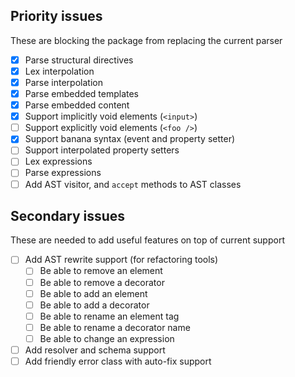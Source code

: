 ## Priority issues

These are blocking the package from replacing the current parser

- [x] Parse structural directives
- [x] Lex interpolation
- [x] Parse interpolation
- [x] Parse embedded templates
- [x] Parse embedded content
- [x] Support implicitly void elements (`<input>`)
- [ ] Support explicitly void elements (`<foo />`)
- [x] Support banana syntax (event and property setter)
- [ ] Support interpolated property setters
- [ ] Lex expressions
- [ ] Parse expressions
- [ ] Add AST visitor, and `accept` methods to AST classes

## Secondary issues

These are needed to add useful features on top of current support

- [ ] Add AST rewrite support (for refactoring tools)
    - [ ] Be able to remove an element
    - [ ] Be able to remove a decorator
    - [ ] Be able to add an element
    - [ ] Be able to add a decorator
    - [ ] Be able to rename an element tag
    - [ ] Be able to rename a decorator name
    - [ ] Be able to change an expression
- [ ] Add resolver and schema support
- [ ] Add friendly error class with auto-fix support
